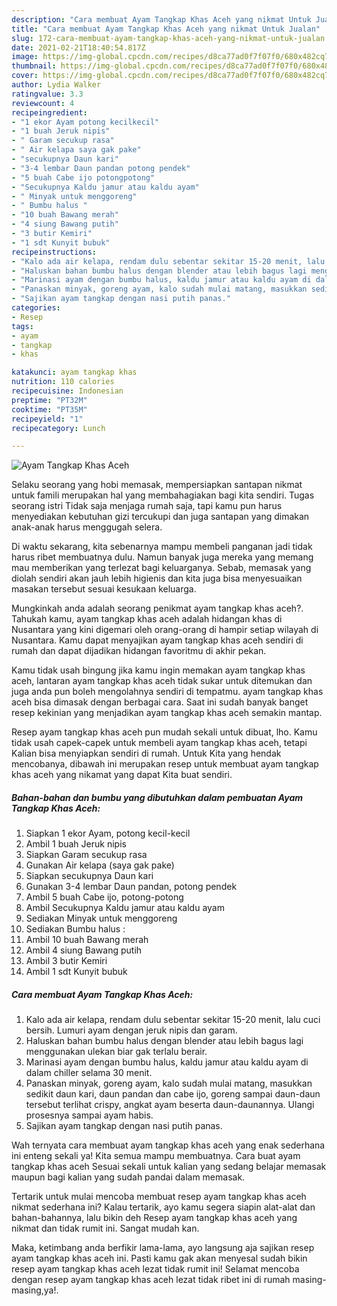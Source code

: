 ```yaml
---
description: "Cara membuat Ayam Tangkap Khas Aceh yang nikmat Untuk Jualan"
title: "Cara membuat Ayam Tangkap Khas Aceh yang nikmat Untuk Jualan"
slug: 172-cara-membuat-ayam-tangkap-khas-aceh-yang-nikmat-untuk-jualan
date: 2021-02-21T18:40:54.817Z
image: https://img-global.cpcdn.com/recipes/d8ca77ad0f7f07f0/680x482cq70/ayam-tangkap-khas-aceh-foto-resep-utama.jpg
thumbnail: https://img-global.cpcdn.com/recipes/d8ca77ad0f7f07f0/680x482cq70/ayam-tangkap-khas-aceh-foto-resep-utama.jpg
cover: https://img-global.cpcdn.com/recipes/d8ca77ad0f7f07f0/680x482cq70/ayam-tangkap-khas-aceh-foto-resep-utama.jpg
author: Lydia Walker
ratingvalue: 3.3
reviewcount: 4
recipeingredient:
- "1 ekor Ayam potong kecilkecil"
- "1 buah Jeruk nipis"
- " Garam secukup rasa"
- " Air kelapa saya gak pake"
- "secukupnya Daun kari"
- "3-4 lembar Daun pandan potong pendek"
- "5 buah Cabe ijo potongpotong"
- "Secukupnya Kaldu jamur atau kaldu ayam"
- " Minyak untuk menggoreng"
- " Bumbu halus "
- "10 buah Bawang merah"
- "4 siung Bawang putih"
- "3 butir Kemiri"
- "1 sdt Kunyit bubuk"
recipeinstructions:
- "Kalo ada air kelapa, rendam dulu sebentar sekitar 15-20 menit, lalu cuci bersih. Lumuri ayam dengan jeruk nipis dan garam."
- "Haluskan bahan bumbu halus dengan blender atau lebih bagus lagi menggunakan ulekan biar gak terlalu berair."
- "Marinasi ayam dengan bumbu halus, kaldu jamur atau kaldu ayam di dalam chiller selama 30 menit."
- "Panaskan minyak, goreng ayam, kalo sudah mulai matang, masukkan sedikit daun kari, daun pandan dan cabe ijo, goreng sampai daun-daun tersebut terlihat crispy, angkat ayam beserta daun-daunannya. Ulangi prosesnya sampai ayam habis."
- "Sajikan ayam tangkap dengan nasi putih panas."
categories:
- Resep
tags:
- ayam
- tangkap
- khas

katakunci: ayam tangkap khas 
nutrition: 110 calories
recipecuisine: Indonesian
preptime: "PT32M"
cooktime: "PT35M"
recipeyield: "1"
recipecategory: Lunch

---
```



![Ayam Tangkap Khas Aceh](https://img-global.cpcdn.com/recipes/d8ca77ad0f7f07f0/680x482cq70/ayam-tangkap-khas-aceh-foto-resep-utama.jpg)

Selaku seorang yang hobi memasak, mempersiapkan santapan nikmat untuk famili merupakan hal yang membahagiakan bagi kita sendiri. Tugas seorang istri Tidak saja menjaga rumah saja, tapi kamu pun harus menyediakan kebutuhan gizi tercukupi dan juga santapan yang dimakan anak-anak harus menggugah selera.

Di waktu  sekarang, kita sebenarnya mampu membeli panganan jadi tidak harus ribet membuatnya dulu. Namun banyak juga mereka yang memang mau memberikan yang terlezat bagi keluarganya. Sebab, memasak yang diolah sendiri akan jauh lebih higienis dan kita juga bisa menyesuaikan masakan tersebut sesuai kesukaan keluarga. 



Mungkinkah anda adalah seorang penikmat ayam tangkap khas aceh?. Tahukah kamu, ayam tangkap khas aceh adalah hidangan khas di Nusantara yang kini digemari oleh orang-orang di hampir setiap wilayah di Nusantara. Kamu dapat menyajikan ayam tangkap khas aceh sendiri di rumah dan dapat dijadikan hidangan favoritmu di akhir pekan.

Kamu tidak usah bingung jika kamu ingin memakan ayam tangkap khas aceh, lantaran ayam tangkap khas aceh tidak sukar untuk ditemukan dan juga anda pun boleh mengolahnya sendiri di tempatmu. ayam tangkap khas aceh bisa dimasak dengan berbagai cara. Saat ini sudah banyak banget resep kekinian yang menjadikan ayam tangkap khas aceh semakin mantap.

Resep ayam tangkap khas aceh pun mudah sekali untuk dibuat, lho. Kamu tidak usah capek-capek untuk membeli ayam tangkap khas aceh, tetapi Kalian bisa menyiapkan sendiri di rumah. Untuk Kita yang hendak mencobanya, dibawah ini merupakan resep untuk membuat ayam tangkap khas aceh yang nikamat yang dapat Kita buat sendiri.

<!--inarticleads1-->

##### Bahan-bahan dan bumbu yang dibutuhkan dalam pembuatan Ayam Tangkap Khas Aceh:

1. Siapkan 1 ekor Ayam, potong kecil-kecil
1. Ambil 1 buah Jeruk nipis
1. Siapkan  Garam secukup rasa
1. Gunakan  Air kelapa (saya gak pake)
1. Siapkan secukupnya Daun kari
1. Gunakan 3-4 lembar Daun pandan, potong pendek
1. Ambil 5 buah Cabe ijo, potong-potong
1. Ambil Secukupnya Kaldu jamur atau kaldu ayam
1. Sediakan  Minyak untuk menggoreng
1. Sediakan  Bumbu halus :
1. Ambil 10 buah Bawang merah
1. Ambil 4 siung Bawang putih
1. Ambil 3 butir Kemiri
1. Ambil 1 sdt Kunyit bubuk




<!--inarticleads2-->

##### Cara membuat Ayam Tangkap Khas Aceh:

1. Kalo ada air kelapa, rendam dulu sebentar sekitar 15-20 menit, lalu cuci bersih. Lumuri ayam dengan jeruk nipis dan garam.
1. Haluskan bahan bumbu halus dengan blender atau lebih bagus lagi menggunakan ulekan biar gak terlalu berair.
1. Marinasi ayam dengan bumbu halus, kaldu jamur atau kaldu ayam di dalam chiller selama 30 menit.
1. Panaskan minyak, goreng ayam, kalo sudah mulai matang, masukkan sedikit daun kari, daun pandan dan cabe ijo, goreng sampai daun-daun tersebut terlihat crispy, angkat ayam beserta daun-daunannya. Ulangi prosesnya sampai ayam habis.
1. Sajikan ayam tangkap dengan nasi putih panas.




Wah ternyata cara membuat ayam tangkap khas aceh yang enak sederhana ini enteng sekali ya! Kita semua mampu membuatnya. Cara buat ayam tangkap khas aceh Sesuai sekali untuk kalian yang sedang belajar memasak maupun bagi kalian yang sudah pandai dalam memasak.

Tertarik untuk mulai mencoba membuat resep ayam tangkap khas aceh nikmat sederhana ini? Kalau tertarik, ayo kamu segera siapin alat-alat dan bahan-bahannya, lalu bikin deh Resep ayam tangkap khas aceh yang nikmat dan tidak rumit ini. Sangat mudah kan. 

Maka, ketimbang anda berfikir lama-lama, ayo langsung aja sajikan resep ayam tangkap khas aceh ini. Pasti kamu gak akan menyesal sudah bikin resep ayam tangkap khas aceh lezat tidak rumit ini! Selamat mencoba dengan resep ayam tangkap khas aceh lezat tidak ribet ini di rumah masing-masing,ya!.

